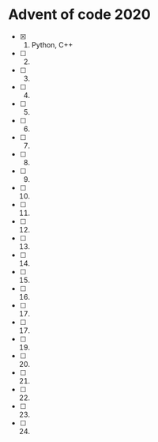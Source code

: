 # Advent of code 2020

- [x] 1. Python, C++
- [ ] 2.
- [ ] 3.
- [ ] 4.
- [ ] 5.
- [ ] 6.
- [ ] 7.
- [ ] 8.
- [ ] 9.
- [ ] 10.
- [ ] 11.
- [ ] 12.
- [ ] 13.
- [ ] 14.
- [ ] 15.
- [ ] 16.
- [ ] 17.
- [ ] 17.
- [ ] 19.
- [ ] 20.
- [ ] 21.
- [ ] 22.
- [ ] 23.
- [ ] 24.
